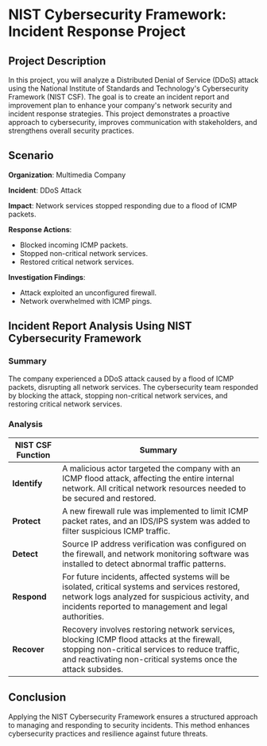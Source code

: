 # NIST Cybersecurity Framework: Incident Response Project

## Project Description

In this project, you will analyze a Distributed Denial of Service (DDoS) attack using the National Institute of Standards and Technology's Cybersecurity Framework (NIST CSF). The goal is to create an incident report and improvement plan to enhance your company's network security and incident response strategies. This project demonstrates a proactive approach to cybersecurity, improves communication with stakeholders, and strengthens overall security practices.

## Scenario

**Organization**: Multimedia Company

**Incident**: DDoS Attack

**Impact**: Network services stopped responding due to a flood of ICMP packets.

**Response Actions**:
- Blocked incoming ICMP packets.
- Stopped non-critical network services.
- Restored critical network services.

**Investigation Findings**:
- Attack exploited an unconfigured firewall.
- Network overwhelmed with ICMP pings.

## Incident Report Analysis Using NIST Cybersecurity Framework

### Summary

The company experienced a DDoS attack caused by a flood of ICMP packets, disrupting all network services. The cybersecurity team responded by blocking the attack, stopping non-critical network services, and restoring critical network services.

### Analysis

| **NIST CSF Function** | **Summary** |
|-----------------------|-------------|
| **Identify**          | A malicious actor targeted the company with an ICMP flood attack, affecting the entire internal network. All critical network resources needed to be secured and restored. |
| **Protect**           | A new firewall rule was implemented to limit ICMP packet rates, and an IDS/IPS system was added to filter suspicious ICMP traffic. |
| **Detect**            | Source IP address verification was configured on the firewall, and network monitoring software was installed to detect abnormal traffic patterns. |
| **Respond**           | For future incidents, affected systems will be isolated, critical systems and services restored, network logs analyzed for suspicious activity, and incidents reported to management and legal authorities. |
| **Recover**           | Recovery involves restoring network services, blocking ICMP flood attacks at the firewall, stopping non-critical services to reduce traffic, and reactivating non-critical systems once the attack subsides. |

## Conclusion

Applying the NIST Cybersecurity Framework ensures a structured approach to managing and responding to security incidents. This method enhances cybersecurity practices and resilience against future threats.
